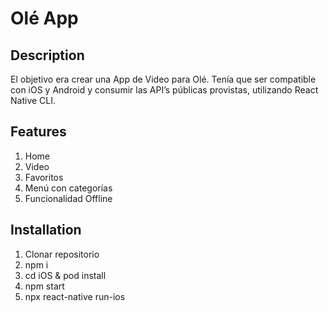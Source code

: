 # Olé App

## Description

El objetivo era crear una App de Video para Olé.
Tenía que ser compatible con iOS y Android y consumir las API’s públicas provistas, utilizando React Native CLI.

## Features

1. Home
2. Video
3. Favoritos
4. Menú con categorías
5. Funcionalidad Offline

## Installation

1. Clonar repositorio
2. npm i
3. cd iOS & pod install
4. npm start
5. npx react-native run-ios
